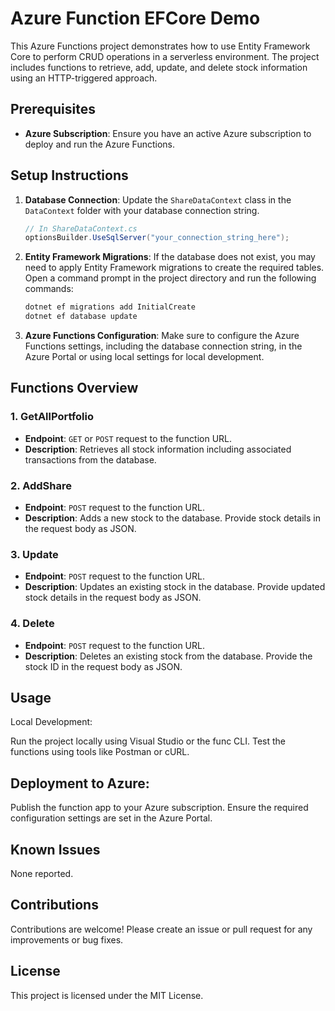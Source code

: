 # Azure Function EFCore Demo

This Azure Functions project demonstrates how to use Entity Framework Core to perform CRUD operations in a serverless environment. The project includes functions to retrieve, add, update, and delete stock information using an HTTP-triggered approach.

## Prerequisites

- **Azure Subscription**: Ensure you have an active Azure subscription to deploy and run the Azure Functions.

## Setup Instructions

1. **Database Connection**: Update the `ShareDataContext` class in the `DataContext` folder with your database connection string.

    ```csharp
    // In ShareDataContext.cs
    optionsBuilder.UseSqlServer("your_connection_string_here");
    ```

2. **Entity Framework Migrations**: If the database does not exist, you may need to apply Entity Framework migrations to create the required tables. Open a command prompt in the project directory and run the following commands:

    ```bash
    dotnet ef migrations add InitialCreate
    dotnet ef database update
    ```

3. **Azure Functions Configuration**: Make sure to configure the Azure Functions settings, including the database connection string, in the Azure Portal or using local settings for local development.

## Functions Overview

### 1. GetAllPortfolio

- **Endpoint**: `GET` or `POST` request to the function URL.
- **Description**: Retrieves all stock information including associated transactions from the database.

### 2. AddShare

- **Endpoint**: `POST` request to the function URL.
- **Description**: Adds a new stock to the database. Provide stock details in the request body as JSON.

### 3. Update

- **Endpoint**: `POST` request to the function URL.
- **Description**: Updates an existing stock in the database. Provide updated stock details in the request body as JSON.

### 4. Delete

- **Endpoint**: `POST` request to the function URL.
- **Description**: Deletes an existing stock from the database. Provide the stock ID in the request body as JSON.


## Usage

Local Development:

Run the project locally using Visual Studio or the func CLI.
Test the functions using tools like Postman or cURL.

## Deployment to Azure:

Publish the function app to your Azure subscription.
Ensure the required configuration settings are set in the Azure Portal.

## Known Issues

None reported.

## Contributions

Contributions are welcome! Please create an issue or pull request for any improvements or bug fixes.

## License

This project is licensed under the MIT License.
